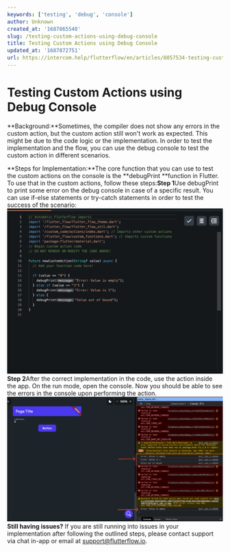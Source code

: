 ```yaml
---
keywords: ['testing', 'debug', 'console']
author: Unknown
created_at: '1687865540'
slug: /testing-custom-actions-using-debug-console
title: Testing Custom Actions using Debug Console
updated_at: '1687872751'
url: https://intercom.help/flutterflow/en/articles/8057534-testing-custom-actions-using-debug-console
---
```

# Testing Custom Actions using Debug Console

**Background:**Sometimes, the compiler does not show any errors in the custom action, but the custom action still won't work as expected. This might be due to the code logic or the implementation. In order to test the implementation and the flow, you can use the debug console to test the custom action in different scenarios.

**Steps for Implementation:**The core function that you can use to test the custom actions on the console is the **debugPrint **function in Flutter. To use that in the custom actions, follow these steps:**Step 1**Use debugPrint to print some error on the debug console in case of a specific result. You can use if-else statements or try-catch statements in order to test the success of the scenario:​
![](../../assets/20250430121216632942.png)**Step 2**After the correct implementation in the code, use the action inside the app. On the run mode, open the console. Now you should be able to see the errors in the console upon performing the action.
![](../../assets/20250430121216962021.png)**Still having issues?**
If you are still running into issues in your implementation after following the outlined steps, please contact support via chat in-app or email at support@flutterflow.io.​